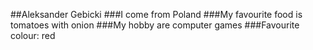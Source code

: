 ##Aleksander Gebicki
###I come from Poland
###My favourite food is tomatoes with onion
###My hobby are computer games
###Favourite colour: red

